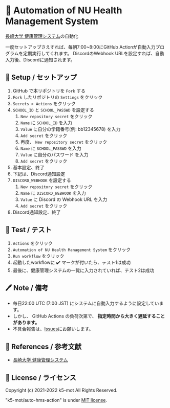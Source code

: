 # 🤖 Automation of NU Health Management System

[長崎大学 健康管理システム](https://hms.hc.nagasaki-u.ac.jp/)の自動化

一度セットアップさえすれば、毎朝7:00~8:00にGitHub Actionが自動入力プログラムを定期実行してくれます。
DiscordのWebhook URLを設定すれば、自動入力後、Discordに通知されます。


## 🏯 Setup / セットアップ

1. GitHub で本リポジトリを `Fork` する
1. `Fork` したリポジトリの `Settings` をクリック
1. `Secrets > Actions` をクリック
1. `SCHOOL_ID` と `SCHOOL_PASSWD` を設定する
    1. `New repository secret` をクリック
    1. `Name` に `SCHOOL_ID` を入力
    1. `Value` に自分の学籍番号(例: bb12345678) を入力
    1. `Add secret` をクリック
    1. 再度、 `New repository secret` をクリック
    1. `Name` に `SCHOOL_PASSWD` を入力
    1. `Value` に自分のパスワード を入力
    1. `Add secret` をクリック
1. 基本設定、終了
1. 下記は、Discord通知設定
1. `DISCORD_WEBHOOK` を設定する
    1. `New repository secret` をクリック
    1. `Name` に `DISCORD_WEBHOOK` を入力
    1. `Value` に Discord の Webhook URL を入力
    1. `Add secret` をクリック
1. Discord通知設定、終了


## 👀 Test / テスト

1. `Actions` をクリック
1. `Automation of NU Health Management System` をクリック
1. `Run workflow` をクリック
1. 起動したworkflowに ✔️ マークが付いたら、テスト1は成功
1. 最後に、健康管理システムの一覧に入力されていれば、テスト2は成功


## 🖊️ Note / 備考

- 毎日22:00 UTC (7:00 JST) にシステムに自動入力するように設定しています。
- しかし、 GitHub Actions の負荷次第で、 **指定時間から大きく遅延することがあります。**
- 不具合報告は、[Issues](https://github.com/k5-mot/auto-hms-action/issues)にお願いします。


## 🔖 References / 参考文献

- [長崎大学 健康管理システム](https://hms.hc.nagasaki-u.ac.jp/)


## 🍋 License / ライセンス

Copyright (c) 2021-2022 k5-mot All Rights Reserved.

"k5-mot/auto-hms-action" is under [MIT license](https://en.wikipedia.org/wiki/MIT_License).

